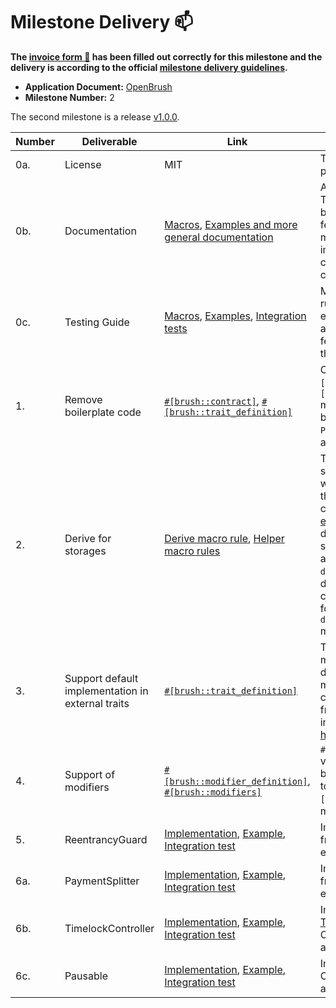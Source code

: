# Milestone Delivery :mailbox:

**The [invoice form :pencil:](https://docs.google.com/forms/d/e/1FAIpQLSfmNYaoCgrxyhzgoKQ0ynQvnNRoTmgApz9NrMp-hd8mhIiO0A/viewform) has been filled out correctly for this milestone and the delivery is according to the official [milestone delivery guidelines](https://github.com/w3f/Grants-Program/blob/master/docs/milestone-deliverables-guidelines.md).**  

* **Application Document:** [OpenBrush](https://github.com/w3f/Grants-Program/blob/master/applications/openbrush.md)
* **Milestone Number:** 2

The second milestone is a release [v1.0.0](https://github.com/Supercolony-net/openbrush-contracts/releases/tag/v1.0.0).

| Number | Deliverable | Link | Notes |
| ------------- | ------------- | ------------- |------------- |
| 0a. | License |MIT| The MIT license is used in the project. |
| 0b.  | Documentation |[Macros](https://github.com/Supercolony-net/openbrush-contracts/blob/783406805c4ef86176d4a3500db6840c5b7f059a/utils/brush/proc_macros/lib.rs), [Examples and more general documentation](https://supercolony-net.github.io/openbrush-contracts/index.html)| All contracts have comments. The old documentation has been updated with new features introduced during this milestone. New features implemented via macro and contain the description in comments. | 
| 0c.  | Testing Guide |[Macros](https://github.com/Supercolony-net/openbrush-contracts/blob/783406805c4ef86176d4a3500db6840c5b7f059a/utils/brush/proc_macros/lib.rs), [Examples](https://github.com/Supercolony-net/openbrush-contracts/tree/783406805c4ef86176d4a3500db6840c5b7f059a/examples), [Integration tests](https://github.com/Supercolony-net/openbrush-contracts/tree/783406805c4ef86176d4a3500db6840c5b7f059a/tests)| Macros have been tested via rust documentation. The old examples have been updated according to new features(integration test for them without changes). | 
| 1.  | Remove boilerplate code |[`#[brush::contract]`](https://github.com/Supercolony-net/openbrush-contracts/blob/783406805c4ef86176d4a3500db6840c5b7f059a/utils/brush/proc_macros/lib.rs#L15), [`#[brush::trait_definition]`](https://github.com/Supercolony-net/openbrush-contracts/blob/783406805c4ef86176d4a3500db6840c5b7f059a/utils/brush/proc_macros/lib.rs#L173)| Combination of `#[brush::contract]` and `#[brush::trait_definition]` macros allow to avoid boilerplate code. Example of `PSP22` contract [with this feature](https://github.com/Supercolony-net/openbrush-contracts/blob/783406805c4ef86176d4a3500db6840c5b7f059a/examples/psp22/lib.rs#L20) and [without](https://github.com/Supercolony-net/openbrush-contracts/blob/20cd7a98f70f7a91d546baaa7cf032b6ba776e93/examples/erc20/lib.rs#L100). | 
| 2.  | Derive for storages |[Derive macro rule](https://github.com/Supercolony-net/openbrush-contracts/blob/783406805c4ef86176d4a3500db6840c5b7f059a/utils/brush_derive_macro/lib.rs#L11), [Helper macro rules](https://github.com/Supercolony-net/openbrush-contracts/blob/783406805c4ef86176d4a3500db6840c5b7f059a/utils/brush/macros.rs)| The library is using a clear and simple data model. If the user wants to reuse some trait from the library. He must derive corresponding storage(for [example](https://github.com/Supercolony-net/openbrush-contracts/blob/783406805c4ef86176d4a3500db6840c5b7f059a/examples/psp22/lib.rs#L10)). If the user wants to define his trait, he has to define some data struct(for [example](https://github.com/Supercolony-net/openbrush-contracts/blob/783406805c4ef86176d4a3500db6840c5b7f059a/contracts/token/psp22/traits.rs#L33)) and use `declare_storage_trait!` to declare a trait. The user also can easily create derive macro for his trait, by reusing `declare_derive_storage_trait!` macro rule(for [example](https://github.com/Supercolony-net/openbrush-contracts/tree/783406805c4ef86176d4a3500db6840c5b7f059a/contracts/token/psp22/derive)). | 
| 3.  | Support default implementation in external traits |[`#[brush::trait_definition]`](https://github.com/Supercolony-net/openbrush-contracts/blob/783406805c4ef86176d4a3500db6840c5b7f059a/utils/brush/proc_macros/lib.rs#L173)| The macro allows having methods in the trait with default implementation of method, default types, constants, and any other stuff from the rust(except generics in ink! messages). [Example how it looks like](https://github.com/Supercolony-net/openbrush-contracts/blob/783406805c4ef86176d4a3500db6840c5b7f059a/contracts/token/psp22/traits.rs#L70). | 
| 4.  | Support of modifiers |[`#[brush::modifier_definition]`](https://github.com/Supercolony-net/openbrush-contracts/blob/783406805c4ef86176d4a3500db6840c5b7f059a/utils/brush/proc_macros/lib.rs#L204), [`#[brush::modifiers]`](https://github.com/Supercolony-net/openbrush-contracts/blob/783406805c4ef86176d4a3500db6840c5b7f059a/utils/brush/proc_macros/lib.rs#L336)| `#[brush::modifier_definition]` validates that modifier has been declared right according to expected rules. `#[brush::modifiers]` applies modifiers to a function. | 
| 5.  | ReentrancyGuard |[Implementation](https://github.com/Supercolony-net/openbrush-contracts/tree/783406805c4ef86176d4a3500db6840c5b7f059a/contracts/security/reentrancy-guard), [Example](https://github.com/Supercolony-net/openbrush-contracts/tree/783406805c4ef86176d4a3500db6840c5b7f059a/examples/reentrancy-guard), [Integration test](https://github.com/Supercolony-net/openbrush-contracts/blob/783406805c4ef86176d4a3500db6840c5b7f059a/tests/reentrancy_guard.tests.ts)| Implemented [ReentrancyGuard](https://github.com/OpenZeppelin/openzeppelin-contracts/blob/master/contracts/security/ReentrancyGuard.sol) from OpenZeppelin. Added example and tests. | 
| 6a.  | PaymentSplitter |[Implementation](https://github.com/Supercolony-net/openbrush-contracts/tree/783406805c4ef86176d4a3500db6840c5b7f059a/contracts/finance/payment-splitter), [Example](https://github.com/Supercolony-net/openbrush-contracts/tree/783406805c4ef86176d4a3500db6840c5b7f059a/examples/payment-splitter), [Integration test](https://github.com/Supercolony-net/openbrush-contracts/blob/783406805c4ef86176d4a3500db6840c5b7f059a/tests/payment-splitter.tests.ts)| Implemented [PaymentSplitter](https://github.com/OpenZeppelin/openzeppelin-contracts/blob/master/contracts/finance/PaymentSplitter.sol) from OpenZeppelin. Added example and tests. | 
| 6b.  | TimelockController |[Implementation](https://github.com/Supercolony-net/openbrush-contracts/tree/783406805c4ef86176d4a3500db6840c5b7f059a/contracts/governance/timelock-controller), [Example](https://github.com/Supercolony-net/openbrush-contracts/tree/783406805c4ef86176d4a3500db6840c5b7f059a/examples/timelock-controller), [Integration test](https://github.com/Supercolony-net/openbrush-contracts/blob/783406805c4ef86176d4a3500db6840c5b7f059a/tests/timelock-controller.tests.ts)| Implemented [TimelockController](https://github.com/OpenZeppelin/openzeppelin-contracts/blob/master/contracts/governance/TimelockController.sol) from OpenZeppelin. Added example and tests. | 
| 6c.  | Pausable |[Implementation](https://github.com/Supercolony-net/openbrush-contracts/tree/783406805c4ef86176d4a3500db6840c5b7f059a/contracts/security/pausable), [Example](https://github.com/Supercolony-net/openbrush-contracts/tree/783406805c4ef86176d4a3500db6840c5b7f059a/examples/pausable), [Integration test](https://github.com/Supercolony-net/openbrush-contracts/blob/783406805c4ef86176d4a3500db6840c5b7f059a/tests/pausable.tests.ts)| Implemented [Pausable](https://github.com/OpenZeppelin/openzeppelin-contracts/blob/master/contracts/security/Pausable.sol) from OpenZeppelin. Added example and tests. | 

